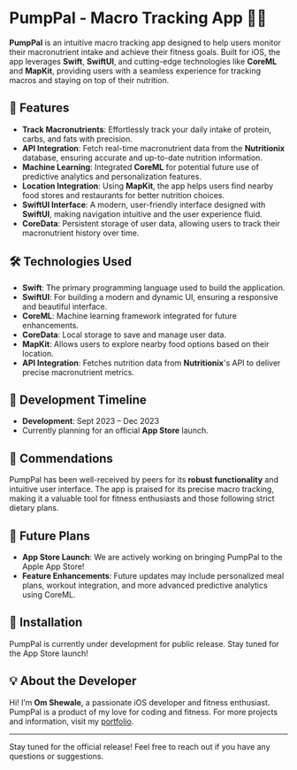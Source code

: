 
# PumpPal - Macro Tracking App 🍎💪

**PumpPal** is an intuitive macro tracking app designed to help users monitor their macronutrient intake and achieve their fitness goals. Built for iOS, the app leverages **Swift**, **SwiftUI**, and cutting-edge technologies like **CoreML** and **MapKit**, providing users with a seamless experience for tracking macros and staying on top of their nutrition.

## 🚀 Features

- **Track Macronutrients**: Effortlessly track your daily intake of protein, carbs, and fats with precision.
- **API Integration**: Fetch real-time macronutrient data from the **Nutritionix** database, ensuring accurate and up-to-date nutrition information.
- **Machine Learning**: Integrated **CoreML** for potential future use of predictive analytics and personalization features.
- **Location Integration**: Using **MapKit**, the app helps users find nearby food stores and restaurants for better nutrition choices.
- **SwiftUI Interface**: A modern, user-friendly interface designed with **SwiftUI**, making navigation intuitive and the user experience fluid.
- **CoreData**: Persistent storage of user data, allowing users to track their macronutrient history over time.

## 🛠 Technologies Used

- **Swift**: The primary programming language used to build the application.
- **SwiftUI**: For building a modern and dynamic UI, ensuring a responsive and beautiful interface.
- **CoreML**: Machine learning framework integrated for future enhancements.
- **CoreData**: Local storage to save and manage user data.
- **MapKit**: Allows users to explore nearby food options based on their location.
- **API Integration**: Fetches nutrition data from **Nutritionix**'s API to deliver precise macronutrient metrics.

## 📆 Development Timeline

- **Development**: Sept 2023 – Dec 2023
- Currently planning for an official **App Store** launch.

## 🎉 Commendations

PumpPal has been well-received by peers for its **robust functionality** and intuitive user interface. The app is praised for its precise macro tracking, making it a valuable tool for fitness enthusiasts and those following strict dietary plans.

## 🔮 Future Plans

- **App Store Launch**: We are actively working on bringing PumpPal to the Apple App Store!
- **Feature Enhancements**: Future updates may include personalized meal plans, workout integration, and more advanced predictive analytics using CoreML.

## 📲 Installation

PumpPal is currently under development for public release. Stay tuned for the App Store launch!

## 💡 About the Developer

Hi! I’m **Om Shewale**, a passionate iOS developer and fitness enthusiast. PumpPal is a product of my love for coding and fitness. For more projects and information, visit my [portfolio](https://omshewale30.github.io/2d-portfolio/).

---

Stay tuned for the official release! Feel free to reach out if you have any questions or suggestions.

